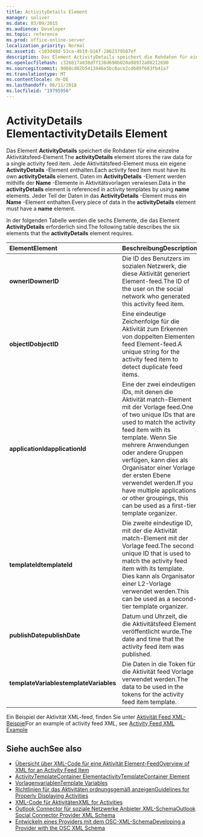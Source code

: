 ```yaml
---
title: ActivityDetails Element
manager: soliver
ms.date: 03/09/2015
ms.audience: Developer
ms.topic: reference
ms.prod: office-online-server
localization_priority: Normal
ms.assetid: c103d48d-53ca-4b19-b16f-2862379587ef
description: Das Element ActivityDetails speichert die Rohdaten für eine einzelne Aktivitätsfeed-Element. Jede Aktivitätsfeed-Element muss ein eigene ActivityDetails-Element enthalten. Daten im ActivityDetails-Element werden mithilfe der Name-Elemente in Aktivitätsvorlagen verwiesen.
ms.openlocfilehash: c326017a038dff138d690b020a98972a08212690
ms.sourcegitcommit: 9d60cd82b5413446e5bc8ace2cd689f683fb41a7
ms.translationtype: MT
ms.contentlocale: de-DE
ms.lasthandoff: 06/11/2018
ms.locfileid: "19795956"
---
```

# <a name="activitydetails-element"></a><span data-ttu-id="6646c-105">ActivityDetails Element</span><span class="sxs-lookup"><span data-stu-id="6646c-105">activityDetails Element</span></span>

<span data-ttu-id="6646c-106">Das Element **ActivityDetails** speichert die Rohdaten für eine einzelne Aktivitätsfeed-Element.</span><span class="sxs-lookup"><span data-stu-id="6646c-106">The **activityDetails** element stores the raw data for a single activity feed item.</span></span> <span data-ttu-id="6646c-107">Jede Aktivitätsfeed-Element muss ein eigene **ActivityDetails** -Element enthalten.</span><span class="sxs-lookup"><span data-stu-id="6646c-107">Each activity feed item must have its own **activityDetails** element.</span></span> <span data-ttu-id="6646c-108">Daten im **ActivityDetails** -Element werden mithilfe der **Name** -Elemente in Aktivitätsvorlagen verwiesen.</span><span class="sxs-lookup"><span data-stu-id="6646c-108">Data in the **activityDetails** element is referenced in activity templates by using **name** elements.</span></span> <span data-ttu-id="6646c-109">Jeder Teil der Daten in das **ActivityDetails** -Element muss ein **Name** -Element enthalten.</span><span class="sxs-lookup"><span data-stu-id="6646c-109">Every piece of data in the **activityDetails** element must have a **name** element.</span></span> 
  
<span data-ttu-id="6646c-110">In der folgenden Tabelle werden die sechs Elemente, die das Element **ActivityDetails** erforderlich sind.</span><span class="sxs-lookup"><span data-stu-id="6646c-110">The following table describes the six elements that the **activityDetails** element requires.</span></span> 
  
|<span data-ttu-id="6646c-111">**Element**</span><span class="sxs-lookup"><span data-stu-id="6646c-111">**Element**</span></span>|<span data-ttu-id="6646c-112">**Beschreibung**</span><span class="sxs-lookup"><span data-stu-id="6646c-112">**Description**</span></span>|
|:-----|:-----|
|<span data-ttu-id="6646c-113">**ownerID**</span><span class="sxs-lookup"><span data-stu-id="6646c-113">**ownerID**</span></span> <br/> |<span data-ttu-id="6646c-114">Die ID des Benutzers im sozialen Netzwerk, die diese Aktivität generiert Element-feed.</span><span class="sxs-lookup"><span data-stu-id="6646c-114">The ID of the user on the social network who generated this activity feed item.</span></span>  <br/> |
|<span data-ttu-id="6646c-115">**objectID**</span><span class="sxs-lookup"><span data-stu-id="6646c-115">**objectID**</span></span> <br/> |<span data-ttu-id="6646c-116">Eine eindeutige Zeichenfolge für die Aktivität zum Erkennen von doppelten Elementen feed Element-feed.</span><span class="sxs-lookup"><span data-stu-id="6646c-116">A unique string for the activity feed item to detect duplicate feed items.</span></span>  <br/> |
|<span data-ttu-id="6646c-117">**applicationId**</span><span class="sxs-lookup"><span data-stu-id="6646c-117">**applicationId**</span></span> <br/> |<span data-ttu-id="6646c-118">Eine der zwei eindeutigen IDs, mit denen die Aktivität match-Element mit der Vorlage feed.</span><span class="sxs-lookup"><span data-stu-id="6646c-118">One of two unique IDs that are used to match the activity feed item with its template.</span></span> <span data-ttu-id="6646c-119">Wenn Sie mehrere Anwendungen oder andere Gruppen verfügen, kann dies als Organisator einer Vorlage der ersten Ebene verwendet werden.</span><span class="sxs-lookup"><span data-stu-id="6646c-119">If you have multiple applications or other groupings, this can be used as a first-tier template organizer.</span></span>  <br/> |
|<span data-ttu-id="6646c-120">**templateId**</span><span class="sxs-lookup"><span data-stu-id="6646c-120">**templateId**</span></span> <br/> |<span data-ttu-id="6646c-121">Die zweite eindeutige ID, mit der die Aktivität match-Element mit der Vorlage feed.</span><span class="sxs-lookup"><span data-stu-id="6646c-121">The second unique ID that is used to match the activity feed item with its template.</span></span> <span data-ttu-id="6646c-122">Dies kann als Organisator einer L2-Vorlage verwendet werden.</span><span class="sxs-lookup"><span data-stu-id="6646c-122">This can be used as a second-tier template organizer.</span></span>  <br/> |
|<span data-ttu-id="6646c-123">**publishDate**</span><span class="sxs-lookup"><span data-stu-id="6646c-123">**publishDate**</span></span> <br/> |<span data-ttu-id="6646c-124">Datum und Uhrzeit, die die Aktivitätsfeed Element veröffentlicht wurde.</span><span class="sxs-lookup"><span data-stu-id="6646c-124">The date and time that the activity feed item was published.</span></span>  <br/> |
|<span data-ttu-id="6646c-125">**templateVariables**</span><span class="sxs-lookup"><span data-stu-id="6646c-125">**templateVariables**</span></span> <br/> |<span data-ttu-id="6646c-126">Die Daten in die Token für die Aktivität feed Vorlage verwendet werden.</span><span class="sxs-lookup"><span data-stu-id="6646c-126">The data to be used in the tokens for the activity feed item template.</span></span>  <br/> |
   
<span data-ttu-id="6646c-127">Ein Beispiel der Aktivität XML-feed, finden Sie unter [Aktivität Feed XML-Beispiel](activity-feed-xml-example.md)</span><span class="sxs-lookup"><span data-stu-id="6646c-127">For an example of activity feed XML, see [Activity Feed XML Example](activity-feed-xml-example.md)</span></span>
  
## <a name="see-also"></a><span data-ttu-id="6646c-128">Siehe auch</span><span class="sxs-lookup"><span data-stu-id="6646c-128">See also</span></span>

- [<span data-ttu-id="6646c-129">Übersicht über XML-Code für eine Aktivität Element-Feed</span><span class="sxs-lookup"><span data-stu-id="6646c-129">Overview of XML for an Activity Feed Item</span></span>](overview-of-xml-for-an-activity-feed-item.md)  
- [<span data-ttu-id="6646c-130">ActivityTemplateContainer Element</span><span class="sxs-lookup"><span data-stu-id="6646c-130">activityTemplateContainer Element</span></span>](activitytemplatecontainer-element.md)  
- [<span data-ttu-id="6646c-131">Vorlagenvariablen</span><span class="sxs-lookup"><span data-stu-id="6646c-131">Template Variables</span></span>](template-variables.md) 
- [<span data-ttu-id="6646c-132">Richtlinien für das Aktivitäten ordnungsgemäß anzeigen</span><span class="sxs-lookup"><span data-stu-id="6646c-132">Guidelines for Properly Displaying Activities</span></span>](guidelines-for-properly-displaying-activities.md)  
- [<span data-ttu-id="6646c-133">XML-Code für Aktivitäten</span><span class="sxs-lookup"><span data-stu-id="6646c-133">XML for Activities</span></span>](xml-for-activities.md)  
- [<span data-ttu-id="6646c-134">Outlook Connector für soziale Netzwerke Anbieter XML-Schema</span><span class="sxs-lookup"><span data-stu-id="6646c-134">Outlook Social Connector Provider XML Schema</span></span>](outlook-social-connector-provider-xml-schema.md)
- [<span data-ttu-id="6646c-135">Entwickeln eines Providers mit dem OSC-XML-Schema</span><span class="sxs-lookup"><span data-stu-id="6646c-135">Developing a Provider with the OSC XML Schema</span></span>](developing-a-provider-with-the-osc-xml-schema.md)

